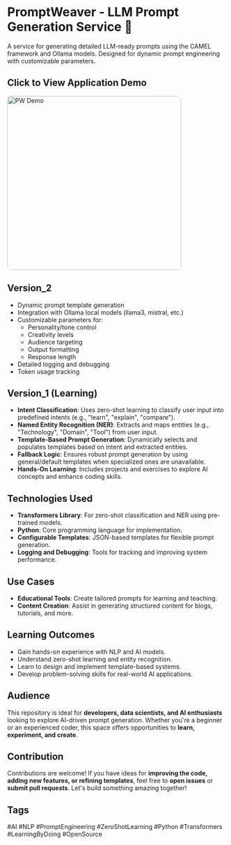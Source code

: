 # PromptWeaver - LLM Prompt Generation Service 🚀   

A service for generating detailed LLM-ready prompts using the CAMEL framework and Ollama models. Designed for dynamic prompt engineering with customizable parameters.

## Click to View Application Demo

<a href="https://drive.google.com/file/d/1VukI2ZzcDP1H_cw_D4P9QPejF3RV0GDh/view?usp=sharing">
  <img src="https://drive.google.com/uc?export=view&id=1ssm3lyMhmZZ-VM6xLtpHKCXHUdtpKfLB" 
       alt="PW Demo" 
       style="width: 400px; height: auto; border-radius: 8px;">
</a>

## Version_2
- Dynamic prompt template generation
- Integration with Ollama local models (llama3, mistral, etc.)
- Customizable parameters for:
  - Personality/tone control
  - Creativity levels
  - Audience targeting
  - Output formatting
  - Response length
- Detailed logging and debugging
- Token usage tracking

## Version_1 (Learning)

- **Intent Classification**: Uses zero-shot learning to classify user input into predefined intents (e.g., "learn", "explain", "compare").  
- **Named Entity Recognition (NER)**: Extracts and maps entities (e.g., "Technology", "Domain", "Tool") from user input.  
- **Template-Based Prompt Generation**: Dynamically selects and populates templates based on intent and extracted entities.  
- **Fallback Logic**: Ensures robust prompt generation by using general/default templates when specialized ones are unavailable.  
- **Hands-On Learning**: Includes projects and exercises to explore AI concepts and enhance coding skills.  

## Technologies Used  

- **Transformers Library**: For zero-shot classification and NER using pre-trained models.  
- **Python**: Core programming language for implementation.  
- **Configurable Templates**: JSON-based templates for flexible prompt generation.  
- **Logging and Debugging**: Tools for tracking and improving system performance.  

## Use Cases  
  
- **Educational Tools**: Create tailored prompts for learning and teaching.  
- **Content Creation**: Assist in generating structured content for blogs, tutorials, and more.  

## Learning Outcomes  

- Gain hands-on experience with NLP and AI models.  
- Understand zero-shot learning and entity recognition.  
- Learn to design and implement template-based systems.  
- Develop problem-solving skills for real-world AI applications.  

## Audience  

This repository is ideal for **developers, data scientists, and AI enthusiasts** looking to explore AI-driven prompt generation. Whether you're a beginner or an experienced coder, this space offers opportunities to **learn, experiment, and create**.  

## Contribution  

Contributions are welcome! If you have ideas for **improving the code, adding new features, or refining templates**, feel free to **open issues** or **submit pull requests**. Let's build something amazing together!  

## Tags  

#AI #NLP #PromptEngineering #ZeroShotLearning #Python #Transformers #LearningByDoing #OpenSource  
